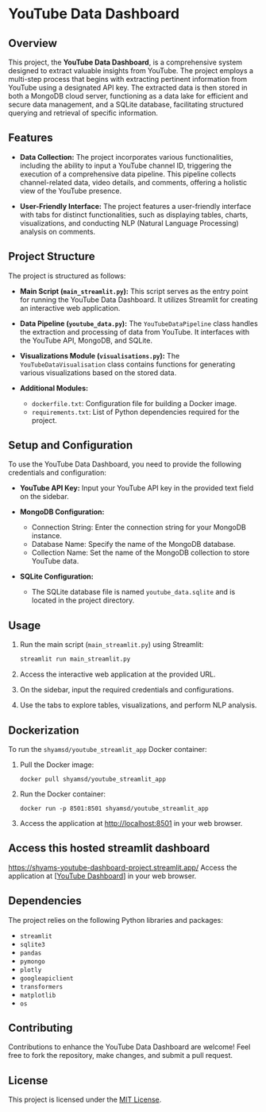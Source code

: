 # YouTube Data Dashboard

## Overview

This project, the **YouTube Data Dashboard**, is a comprehensive system designed to extract valuable insights from YouTube. The project employs a multi-step process that begins with extracting pertinent information from YouTube using a designated API key. The extracted data is then stored in both a MongoDB cloud server, functioning as a data lake for efficient and secure data management, and a SQLite database, facilitating structured querying and retrieval of specific information.

## Features

- **Data Collection:** The project incorporates various functionalities, including the ability to input a YouTube channel ID, triggering the execution of a comprehensive data pipeline. This pipeline collects channel-related data, video details, and comments, offering a holistic view of the YouTube presence.

- **User-Friendly Interface:** The project features a user-friendly interface with tabs for distinct functionalities, such as displaying tables, charts, visualizations, and conducting NLP (Natural Language Processing) analysis on comments.

## Project Structure

The project is structured as follows:

- **Main Script (`main_streamlit.py`):** This script serves as the entry point for running the YouTube Data Dashboard. It utilizes Streamlit for creating an interactive web application.

- **Data Pipeline (`youtube_data.py`):** The `YouTubeDataPipeline` class handles the extraction and processing of data from YouTube. It interfaces with the YouTube API, MongoDB, and SQLite.

- **Visualizations Module (`visualisations.py`):** The `YouTubeDataVisualisation` class contains functions for generating various visualizations based on the stored data.

- **Additional Modules:**
  - `dockerfile.txt`: Configuration file for building a Docker image.
  - `requirements.txt`: List of Python dependencies required for the project.

## Setup and Configuration

To use the YouTube Data Dashboard, you need to provide the following credentials and configuration:

- **YouTube API Key:** Input your YouTube API key in the provided text field on the sidebar.

- **MongoDB Configuration:**
  - Connection String: Enter the connection string for your MongoDB instance.
  - Database Name: Specify the name of the MongoDB database.
  - Collection Name: Set the name of the MongoDB collection to store YouTube data.

- **SQLite Configuration:**
  - The SQLite database file is named `youtube_data.sqlite` and is located in the project directory.

## Usage

1. Run the main script (`main_streamlit.py`) using Streamlit:
   ```bash
   streamlit run main_streamlit.py
   ```

2. Access the interactive web application at the provided URL.

3. On the sidebar, input the required credentials and configurations.

4. Use the tabs to explore tables, visualizations, and perform NLP analysis.

## Dockerization

To run the `shyamsd/youtube_streamlit_app` Docker container:

1. Pull the Docker image:
   ```
   docker pull shyamsd/youtube_streamlit_app
   ```

2. Run the Docker container:
   ```
   docker run -p 8501:8501 shyamsd/youtube_streamlit_app
   ```

3. Access the application at [http://localhost:8501](http://localhost:8501) in your web browser.

## Access this hosted streamlit dashboard
https://shyams-youtube-dashboard-project.streamlit.app/
Access the application at [[YouTube Dashboard](https://shyams-youtube-dashboard-project.streamlit.app/)] in your web browser.

## Dependencies

The project relies on the following Python libraries and packages:

- `streamlit`
- `sqlite3`
- `pandas`
- `pymongo`
- `plotly`
- `googleapiclient`
- `transformers`
- `matplotlib`
- `os`

## Contributing

Contributions to enhance the YouTube Data Dashboard are welcome! Feel free to fork the repository, make changes, and submit a pull request.

## License

This project is licensed under the [MIT License](LICENSE).
